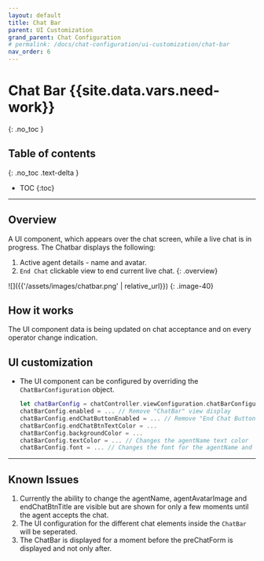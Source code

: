 ```yaml
---
layout: default
title: Chat Bar
parent: UI Customization
grand_parent: Chat Configuration 
# permalink: /docs/chat-configuration/ui-customization/chat-bar
nav_order: 6
---
```


# Chat Bar {{site.data.vars.need-work}}
{: .no_toc }

## Table of contents
{: .no_toc .text-delta }

- TOC
{:toc}

---

## Overview
A UI component, which appears over the chat screen, while a live chat is in progress. 
The Chatbar displays the following:
 1. Active agent details - name and avatar.
 2. `End Chat` clickable view to end current live chat.
{: .overview}

![]({{'/assets/images/chatbar.png' | relative_url}})
{: .image-40}

## How it works
The UI component data is being updated on chat acceptance and on every operator change indication.
## UI customization
- The UI component can be configured by overriding the `ChatBarConfiguration` object.

    ```swift
    let chatBarConfig = chatController.viewConfiguration.chatBarConfiguration!
    chatBarConfig.enabled = ... // Remove "ChatBar" view display
    chatBarConfig.endChatButtonEnabled = ... // Remove "End Chat Button" view display
    chatBarConfig.endChatBtnTextColor = ...
    chatBarConfig.backgroundColor = ...
    chatBarConfig.textColor = ... // Changes the agentName text color
    chatBarConfig.font = ... // Changes the font for the agentName and EndChatButton
    ```
---

## Known Issues
1. Currently the ability to change the agentName, agentAvatarImage and endChatBtnTitle are visible but are shown for only a few moments until the agent accepts the chat.
2. The UI configuration for the different chat elements inside the `ChatBar` will be seperated.
3. The ChatBar is displayed for a moment before the preChatForm is displayed and not only after.



